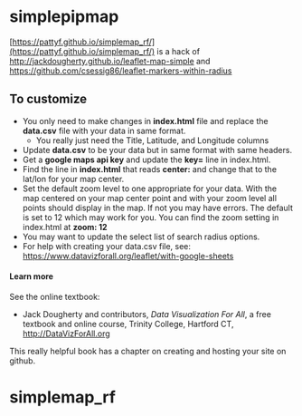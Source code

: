 # simplepipmap

[https://pattyf.github.io/simplemap_rf/](https://pattyf.github.io/simplemap_rf/) is a hack of http://jackdougherty.github.io/leaflet-map-simple
and
https://github.com/csessig86/leaflet-markers-within-radius

## To customize

- You only need to make changes in **index.html** file and replace the **data.csv** file with your data in same format.
    - You really just need the Title, Latitude, and Longitude columns
- Update **data.csv** to be your data but in same format with same headers.
- Get a **google maps api key** and update the **key=** line in index.html.
- Find the line in **index.html** that reads **center:** and change that to the lat/lon for your map center.
- Set the default zoom level to one appropriate for your data. With the map centered on your map center point and with your zoom level all points should display in the map. If not you may have errors. The default is set to 12 which may work for you. You can find the zoom setting in index.html at **zoom: 12**
- You may want to update the select list of search radius options.
- For help with creating your data.csv file, see: <a href="https://www.datavizforall.org/leaflet/with-google-sheets/" target="_new">https://www.datavizforall.org/leaflet/with-google-sheets</a>

#### Learn more
See the online textbook: 

- Jack Dougherty and contributors, *Data Visualization For All*, a free textbook and online course, Trinity College, Hartford CT, http://DataVizForAll.org

This really helpful book has a chapter on creating and hosting your site on github.


# simplemap_rf

